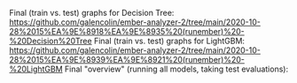 Final (train vs. test) graphs for Decision Tree: https://github.com/galencolin/ember-analyzer-2/tree/main/2020-10-28%2015%EA%9E%8918%EA%9E%8935%20(runember)%20-%20Decision%20Tree
Final (train vs. test) graphs for LightGBM: https://github.com/galencolin/ember-analyzer-2/tree/main/2020-10-28%2015%EA%9E%8939%EA%9E%8921%20(runember)%20-%20LightGBM
Final "overview" (running all models, taking test evaluations): 